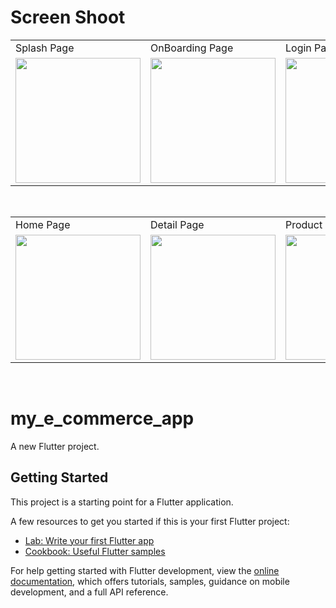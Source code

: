 # Screen Shoot
<table>
  <tr>
      <td>Splash Page</td>
     <td>OnBoarding Page</td>
    <td>Login Page</td>
  <tr>
     <td><img src="https://github.com/Hilalbiyik/rick_and_morty_project/assets/77548014/ac0ad35d-3a67-4250-9aec-f1b0a61fbb0b.png"width="200" ></td>
        <td><img src="https://github.com/Hilalbiyik/rick_and_morty_project/assets/77548014/48a2fc0c-8ac6-4913-94ba-899111dd985e.png"width="200" ></td> 
    <td><img src="https://github.com/Hilalbiyik/rick_and_morty_project/assets/77548014/816f3817-ddef-4336-8c48-03f801effe54.png" width="200" ></td>
 </table>
<br>
<table>
  <tr>
     <td>Home Page</td>
    <td>Detail Page</td>
    <td>Product Detail Page</td>
      
  <tr>
 <td><img src="https://github.com/Hilalbiyik/rick_and_morty_project/assets/77548014/b917bbe0-01de-45e6-8d6f-8758959cdb78"width="200" ></td>
<td><img src="https://github.com/Hilalbiyik/rick_and_morty_project/assets/77548014/5a50c38c-bc42-4815-b68b-e1aaa0404ece"width="200" ></td>
<td><img src="https://github.com/Hilalbiyik/rick_and_morty_project/assets/77548014/3c394bda-345a-49f8-b9ff-712ad4061ecd"width="200" ></td>
 </table>
<br>

# my_e_commerce_app

A new Flutter project.

## Getting Started

This project is a starting point for a Flutter application.

A few resources to get you started if this is your first Flutter project:

- [Lab: Write your first Flutter app](https://docs.flutter.dev/get-started/codelab)
- [Cookbook: Useful Flutter samples](https://docs.flutter.dev/cookbook)

For help getting started with Flutter development, view the
[online documentation](https://docs.flutter.dev/), which offers tutorials,
samples, guidance on mobile development, and a full API reference.
